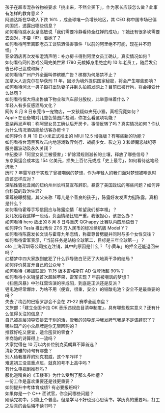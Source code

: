 孩子在超市混杂谷物被要求「挑出来，不然全买下」，作为家长应该怎么做？此事有怎样的教育意义？  
阿迪达斯在华收入下跌 16% ，成全球唯一负增长地区，其 CEO 称中国市场已偏向国货，透露出哪些信息？  
如何看待跳水女皇高敏说「我们需要冷静看待全红婵的成功」？她还有很多坎需要去面对，不要「吓」着她了？  
如何看待阿里离职老员工谈陪酒侵害事件「以前的阿里绝不可能，现在并不奇怪」？  
亚朵酒店再次发布澄清声明：补办房卡得到阿里女员工确认，真实情况如何？  
如何看待网传游戏公司完美世界 1780 元裁掉身患绝症的 10 年老员工，随后发公告已称已达成和解？  
如何看待广州户外全面叫停槟榔广告？槟榔为何屡禁不止？  
加拿大人迈克尔在华获刑 11 年，因涉为境外提供国家秘密，将会产生哪些影响？  
如何看待河北一男子殴打出轨妻子并剃头拍照发网上？目前已被行拘，将会接受什么处罚？  
如何看待恒大将出售旗下物业和汽车部分股权，此举意味着什么？  
年轻人有多反感酒局文化？  
网传 8 月 8 日东莞市一宠物店，一女孩疑似夹死小猫，真相究竟如何？  
Apple 在设备端对儿童色情图片检测，你怎么看这项功能？  
亚朵再发声明：称阿里女员工确认后开房卡，事情反转了吗？真实情况如何？你认为什么情况酒店能给访客办房卡？  
如何评价 8 月 10 日小米正式推出的 MIUI 12.5 增强版？有哪些新的功能？  
如何看待台湾黑客攻击内地游戏致弈剑行、战舰少女、影之刃 3 和姬魔恋战纪等服务器波动及永久关闭？  
中纪委评「阿里女员工被侵害」：铲除潜规则滋长的土壤，释放了哪些信号？  
东京奥运会成本达 154 亿美元，损失上百亿元或成「史上最亏」，如何看待这笔经济账？  
历时 7 年雷军终于实现了曾被嘲讽的梦想，作为年轻人的我们面对梦想被嘲讽时应该怎样应对？  
深陷性骚扰丑闻的纽约州州长科莫宣布辞职，暴露了美国政坛的哪些问题？如何评价科莫的政治生涯?  
霍尊被曝劈腿，其父亲称「尊儿是个善良的孩子」，陈露好友发声力挺陈露，真相是什么？  
如何看待霍尊手写信回应与陈露恋情「希望我们都幸福」？  
女儿发给我这样一段话，负面情绪比较严重，我很担心，该怎么办？  
如何看待 hero 放出的 8 月 8 日与重庆 QGhappy 比赛队内四局语音？  
如何评价 Tesla 推出售价 27.6 万人民币的标准续航版 Model Y？  
如何看待陈露发长文谈与霍尊九年恋情，称霍尊曾劈腿并同时与多个女性交往？  
如何看待雷军表示，「当前任务是站稳全球第二，目标是三年全球第一」？  
ofo 上海深圳等公司接连注销，其中的原因是什么？「小黄车」的押金还能退回来吗？  
红楼梦中四大家族到底犯了什么罪导致白茫茫了大地真干净的结局？  
如何评价莫言开自己的公众号？  
如何看待《英雄联盟》11.15 版本吉格斯在 AD 位登场超 90%？  
如何看待小米销量首次超越苹果，雷军实现 7 年前被嘲讽的梦想？  
《扫黑风暴》中孙红雷饰演的李成阳，到底是正派还是反派？  
锂电池经常爆炸，为啥不用（便宜，很重，安全）的铅酸电池？安全不是最重要的吗？  
失去了梅西的巴塞罗那会不会在 21-22 赛季全面崩盘？  
文旅部：「建立全国卡拉 OK 音乐违规曲目清单制度」，具有哪些现实意义？还有什么值得关注的信息？  
自己被高层领导安排去干别的活，管我的领导却冲我发脾气我是不是该辞职了？  
哪些国产的小众品牌是你无限回购的？  
推荐好吃又便宜，适合囤货的零食？  
李商隐的诗算得上一流吗？  
大家觉得在 10 万以内价位别克英朗算不算首选？  
清新文雅的诗句有哪些？  
别人给我推荐的别克君威，这个车咋样？  
难道初三没进重点班，就真的考不上高中吗 ?  
有什么电视剧推荐吗？  
服化道精良的《玉楼春》为什么受到了那么多吐槽？  
一份工作是喜欢重要还是钱更重要？  
如何提升中考体育成绩? 有必要报班吗?  
如果你是一个 C++ 面试官，你会问哪些问题？  
刚读完初中，只能上个普高，但是学习不好也没心思读书，学历真的重要吗，打工之后真的会后悔不读书吗？  
